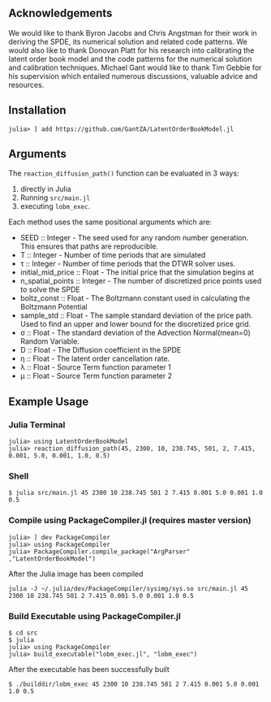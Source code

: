 ## Acknowledgements

We would like to thank Byron Jacobs and Chris Angstman for their work in deriving the SPDE,  its numerical solution and related code patterns. We would also like to thank Donovan Platt for his research into calibrating the latent order book model and the code patterns for the numerical solution and calibration techniques. Michael Gant would like to thank Tim Gebbie for his supervision which entailed numerous discussions, valuable advice and resources.


## Installation

```
julia> ] add https://github.com/GantZA/LatentOrderBookModel.jl
```

## Arguments

The `reaction_diffusion_path()` function can be evaluated in 3 ways:
1) directly in Julia
2) Running `src/main.jl`
3) executing `lobm_exec`.

Each method uses the same positional arguments which are:
* SEED :: Integer - The seed used for any random number generation. This ensures that paths are reproducible.
* T :: Integer - Number of time periods that are simulated
* τ :: Integer - Number of time periods that the DTWR solver uses.
* initial_mid_price :: Float - The initial price that the simulation begins at
* n_spatial_points :: Integer - The number of discretized price points used to solve the SPDE
* boltz_const :: Float - The Boltzmann constant used in calculating the Boltzmann Potential
* sample_std :: Float - The sample standard deviation of the price path. Used to find an upper and lower bound for the discretized price grid.
* σ :: Float - The standard deviation of the Advection Normal(mean=0) Random Variable.   
* D :: Float - The Diffusion coefficient in the SPDE
* η :: Float - The latent order cancellation rate.
* λ :: Float - Source Term function parameter 1
* μ :: Float - Source Term function parameter 2
## Example Usage

### Julia Terminal

```
julia> using LatentOrderBookModel
julia> reaction_diffusion_path(45, 2300, 10, 238.745, 501, 2, 7.415, 0.001, 5.0, 0.001, 1.0, 0.5)

```

### Shell
```
$ julia src/main.jl 45 2300 10 238.745 501 2 7.415 0.001 5.0 0.001 1.0 0.5
```

### Compile using PackageCompiler.jl (requires master version)

```
julia> ] dev PackageCompiler
julia> using PackageCompiler
julia> PackageCompiler.compile_package("ArgParser" ,"LatentOrderBookModel")

```
After the Julia image has been compiled
```
julia -J ~/.julia/dev/PackageCompiler/sysimg/sys.so src/main.jl 45 2300 10 238.745 501 2 7.415 0.001 5.0 0.001 1.0 0.5

```

### Build Executable using PackageCompiler.jl

```
$ cd src
$ julia
julia> using PackageCompiler
julia> build_executable("lobm_exec.jl", "lobm_exec")

```
After the executable has been successfully built
```
$ ./builddir/lobm_exec 45 2300 10 238.745 501 2 7.415 0.001 5.0 0.001 1.0 0.5
```
